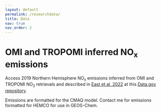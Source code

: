 ```yaml
---
layout: default
permalink: /researchdata/
title: Data
nav: true
nav_order: 2
---
```


# OMI and TROPOMI inferred NO<sub>x</sub> emissions

Access 2019 Northern Hemisphere NO<sub>x</sub> emissions inferred from OMI and TROPOMI NO<sub>2</sub> retrievals and described in [East et al. 2022](https://doi.org/10.5194/acp-22-15981-2022) at this
[Data.gov repository](https://catalog.data.gov/dataset/data-for-inferring-and-evaluating-satellite-based-constraints-on-nox-emissions-estimates-i). 


Emissions are formatted for the CMAQ model. Contact me for emissions formatted for HEMCO for use in GEOS-Chem.
